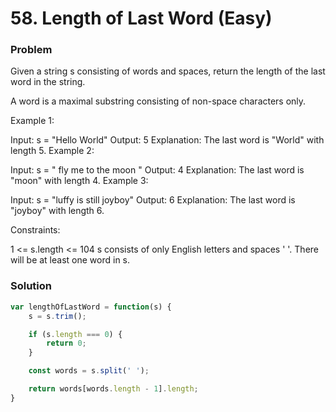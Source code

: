 # 58. Length of Last Word (Easy)

### Problem

Given a string s consisting of words and spaces, return the length of the last word in the string.

A word is a maximal
substring
 consisting of non-space characters only.

Example 1:

Input: s = "Hello World"
Output: 5
Explanation: The last word is "World" with length 5.
Example 2:

Input: s = "   fly me   to   the moon  "
Output: 4
Explanation: The last word is "moon" with length 4.
Example 3:

Input: s = "luffy is still joyboy"
Output: 6
Explanation: The last word is "joyboy" with length 6.

Constraints:

1 <= s.length <= 104
s consists of only English letters and spaces ' '.
There will be at least one word in s.

### Solution

```javascript
var lengthOfLastWord = function(s) {
    s = s.trim();

    if (s.length === 0) {
        return 0;
    }

    const words = s.split(' ');

    return words[words.length - 1].length;
}
```
